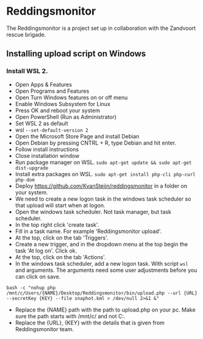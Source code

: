 # Reddingsmonitor
The Reddingsmonitor is a project set up in collaboration with the Zandvoort rescue brigade.

## Installing upload script on Windows

### Install WSL 2.
* Open Apps & Features
* Open Programs and Features
* Open Turn Windows features on or off menu
* Enable Windows Subsystem for Linux
* Press OK and reboot your system
* Open PowerShell (Run as Administrator)
* Set WSL 2 as default
* wsl ```--set-default-version 2```
* Open the Microsoft Store Page and install Debian
* Open Debian by pressing CNTRL + R, type Debian and hit enter.
* Follow install instructions
* Close installation window
* Run package manager on WSL. ```sudo apt-get update && sudo apt-get dist-upgrade```
* Install extra packages on WSL. ```sudo apt-get install php-cli php-curl php-dom```
* Deploy https://github.com/KvanSteijn/reddingsmonitor in a folder on your system.
* We need to create a new logon task in the windows task scheduler so that upload will start when at logon.
* Open the windows task scheduler. Not task manager, but task scheduler.
* In the top right click 'create task'.
* Fill in a task name. For example 'Reddingsmonitor upload'.
* At the top, click on the tab 'Triggers'.
* Create a new trigger, and in the dropdown menu at the top begin the task 'At log on'. Click ok.
* At the top, click on the tab 'Actions'.
* In the windows task scheduler, add a new logon task. With script ```wsl``` and arguments. The arguments need some user adjustments before you can click on save.
```shell
bash -c "nohup php /mnt/c/Users/{NAME}/Desktop/Reddingsmonitor/bin/upload.php --url {URL} --secretKey {KEY} --file snaphot.kml > /dev/null 2>&1 &"
```
* Replace the {NAME} path with the path to upload.php on your pc. Make sure the path starts with /mnt/c/ and not C:.
* Replace the {URL}, {KEY} with the details that is given from Reddingsmonitor team.